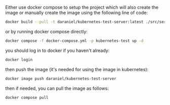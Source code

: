 Either use docker compose to setup the project which will also create the image or manually create the image using the following line of code:

```bash
docker build --pull -t daraniel/kubernetes-test-server:latest ./src/server
```

or by running docker compose directly:

```bash
docker compose -f docker-compose.yml -p kubernetes-test up -d
```

you should log in to docker if you haven't already:

```bash
docker login
```

then push the image (it's needed for using the image in kubernetes):

```bash
docker image push daraniel/kubernetes-test-server 
```

then if needed, you can pull the image as follows:

```bash
docker compose pull 
```
